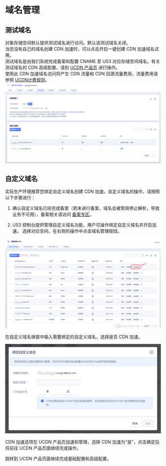 

# 域名管理

## 测试域名

对象存储空间默认提供测试域名进行访问。默认该测试域名关闭。  
当您没有自己的域名创建 CDN 加速时，可以点击开启一键创建 CDN 加速域名试用。  
测试域名是由我们系统完成备案和配置 CNAME 至 US3 对应存储空间域名。有关测试域名的 CDN 高级配置，请到 [UCDN 产品页](https://console.ucloud.cn/ucdn/ucdndomainmanage) 进行操作。  
使用此 CDN 加速域名访问将产生 CDN 流量和 CDN 回源流量费用，流量费用请参照 [UCDN计费规则](https://docs.ucloud.cn/ucdn/charge)。  
![](/images/域名管理1.png)

## 自定义域名

实际生产环境推荐您绑定自定义域名创建 CDN 加速。自定义域名的操作，请按照以下步骤进行：

1. 确认自定义域名已经完成备案（若未进行备案，域名会被管局停止解析，导致业务不可用），备案相关请访问 [备案专区](https://beian.ucloud.cn)。

2. US3 控制台提供管理自定义域名功能，用户可操作绑定自定义域名并开启加速。
选择对应空间，在右侧的操作中点击域名管理按钮。

![](/images/域名管理2.png)

在自定义域名弹窗中输入需要绑定的自定义域名，选择是否 CDN 加速。

![](/images/域名管理3.png)

CDN 加速选项在 UCDN 产品页加速和管理，选择 CDN 加速为"是"，点击确定后将前往 UCDN 产品页面继续完成操作。

跳转到 UCDN 产品页面继续完成基础配置和高级配置。
